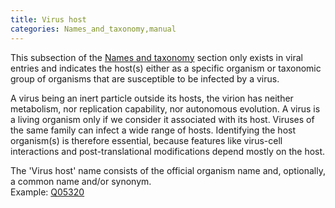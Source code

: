 ```yaml
---
title: Virus host
categories: Names_and_taxonomy,manual
---
```


This subsection of the [Names and taxonomy](https://www.uniprot.org/help/names%5Fand%5Ftaxonomy%5Fsection) section only exists in viral entries and indicates the host(s) either as a specific organism or taxonomic group of organisms that are susceptible to be infected by a virus.

A virus being an inert particle outside its hosts, the virion has neither metabolism, nor replication capability, nor autonomous evolution. A virus is a living organism only if we consider it associated with its host. Viruses of the same family can infect a wide range of hosts. Identifying the host organism(s) is therefore essential, because features like virus-cell interactions and post-translational modifications depend mostly on the host.

The 'Virus host' name consists of the official organism name and, optionally, a common name and/or synonym.  
Example: [Q05320](https://www.uniprot.org/uniprotkb/Q05320#names%5Fand%5Ftaxonomy)
